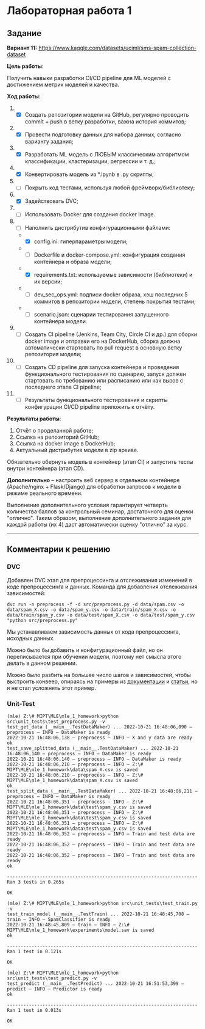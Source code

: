 
# Лабораторная работа 1

## Задание

**Вариант 11:** https://www.kaggle.com/datasets/uciml/sms-spam-collection-dataset

**Цель работы**:

Получить навыки разработки CI/CD pipeline для ML моделей с достижением метрик моделей и качества.

**Ход работы**:

1. - [X] Создать репозитории модели на GitHub, регулярно проводить commit + push в ветку разработки, важна история коммитов;
2. - [X] Провести подготовку данных для набора данных, согласно варианту задания;
3. - [X] Разработать ML модель с ЛЮБЫМ классическим алгоритмом классификации, кластеризации, регрессии и т. д.;
4. - [X] Конвертировать модель из *.ipynb в .py скрипты;
5. - [ ] Покрыть код тестами, используя любой фреймворк/библиотеку;
6. - [X] Задействовать DVC;
7. - [ ] Использовать Docker для создания docker image.
8. - [ ] Наполнить дистрибутив конфигурационными файлами:
    - - [X] config.ini: гиперпараметры модели;
    - - [ ] Dockerfile и docker-compose.yml: конфигурация создания контейнера и образа модели;
    - - [X] requirements.txt: используемые зависимости (библиотеки) и их версии;
    - - [ ] dev_sec_ops.yml: подписи docker образа, хэш последних 5 коммитов в репозитории модели, степень покрытия тестами;
    - - [ ] scenario.json: сценарии тестирования запущенного контейнера модели.
9. - [ ] Создать CI pipeline (Jenkins, Team City, Circle CI и др.) для сборки docker image и отправки его на DockerHub, сборка должна автоматически стартовать по pull request в основную ветку репозитория модели;
10. - [ ] Создать CD pipeline для запуска контейнера и проведения функционального тестирования по сценарию, запуск должен стартовать по требованию или расписанию или как вызов с последнего этапа CI pipeline;
11. - [ ] Результаты функционального тестирования и скрипты конфигурации CI/CD pipeline приложить к отчёту.

**Результаты работы**:

1. Отчёт о проделанной работе;
2. Ссылка на репозиторий GitHub;
3. Ссылка на docker image в DockerHub;
4. Актуальный дистрибутив модели в zip архиве.

Обязательно обернуть модель в контейнер (этап CI) и запустить тесты внутри контейнера (этап CD).

**Дополнительно** – настроить веб сервер в отдельном контейнере (Apache/nginx + Flask/Django) для обработки запросов к модели в режиме реального времени.

Выполнение дополнительного условия гарантирует четверть количества баллов за контрольный семинар, достаточного для оценки "отлично".
Таким образом, выполнение дополнительного задания для каждой работы (их 4) даст автоматически оценку "отлично" за курс.

---

## Комментарии к решению

### DVC

Добавлен DVC этап для препроцессинга и отслеживания изменений в коде препроцессинга и данных.
Команда для добавления отслеживания зависимостей:

``
dvc run -n preprocess -f -d src/preprocess.py -d data/spam.csv -o data/spam_X.csv -o data/spam_y.csv -o data/train/spam_X.csv -o data/train/spam_y.csv -o data/test/spam_X.csv -o data/test/spam_y.csv "python src/preprocess.py"
``

Мы устанавливаем зависимость данных от кода препроцессинга, исходных данных.

Можно было бы добавить и конфигурационный файл, но он переписывается при обучении модели, поэтому нет смысла этого делать в данном решении.

Можно было разбить на большее число шагов и зависимостей, чтобы выстроить конвеер, опираясь на примеры из [документации](https://dvc.org/doc/command-reference/run) и [статьи](https://habr.com/ru/company/raiffeisenbank/blog/461803/), но я не стал усложнять этот пример.

### Unit-Test

```
(mle) Z:\# MIPT\MLE\mle_1_homework>python src\unit_tests\test_preprocess.py -v
test_get_data (__main__.TestDataMaker) ... 2022-10-21 16:48:06,090 — preprocess — INFO — DataMaker is ready
2022-10-21 16:48:06,138 — preprocess — INFO — X and y data are ready
ok
test_save_splitted_data (__main__.TestDataMaker) ... 2022-10-21 16:48:06,140 — preprocess — INFO — DataMaker is ready
2022-10-21 16:48:06,140 — preprocess — INFO — DataMaker is ready
2022-10-21 16:48:06,210 — preprocess — INFO — Z:\# MIPT\MLE\mle_1_homework\data\spam_X.csv is saved
2022-10-21 16:48:06,210 — preprocess — INFO — Z:\# MIPT\MLE\mle_1_homework\data\spam_X.csv is saved
ok
test_split_data (__main__.TestDataMaker) ... 2022-10-21 16:48:06,211 — preprocess — INFO — DataMaker is ready
2022-10-21 16:48:06,351 — preprocess — INFO — Z:\# MIPT\MLE\mle_1_homework\data\test\spam_y.csv is saved
2022-10-21 16:48:06,351 — preprocess — INFO — Z:\# MIPT\MLE\mle_1_homework\data\test\spam_y.csv is saved
2022-10-21 16:48:06,351 — preprocess — INFO — Z:\# MIPT\MLE\mle_1_homework\data\test\spam_y.csv is saved
2022-10-21 16:48:06,352 — preprocess — INFO — Train and test data are ready
2022-10-21 16:48:06,352 — preprocess — INFO — Train and test data are ready
2022-10-21 16:48:06,352 — preprocess — INFO — Train and test data are ready
ok

----------------------------------------------------------------------
Ran 3 tests in 0.265s

OK
```

```
(mle) Z:\# MIPT\MLE\mle_1_homework>python src\unit_tests\test_train.py -v      
test_train_model (__main__.TestTrain) ... 2022-10-21 16:48:45,708 — train — INFO — SpamClassifier is ready
2022-10-21 16:48:45,809 — train — INFO — Z:\# MIPT\MLE\mle_1_homework\experiments\model.sav is saved
ok

----------------------------------------------------------------------
Ran 1 test in 0.121s

OK
```

```
(mle) Z:\# MIPT\MLE\mle_1_homework>python src\unit_tests\test_predict.py -v
test_predict (__main__.TestPredict) ... 2022-10-21 16:51:53,399 — predict — INFO — Predictor is ready
ok

----------------------------------------------------------------------
Ran 1 test in 0.013s

OK
```